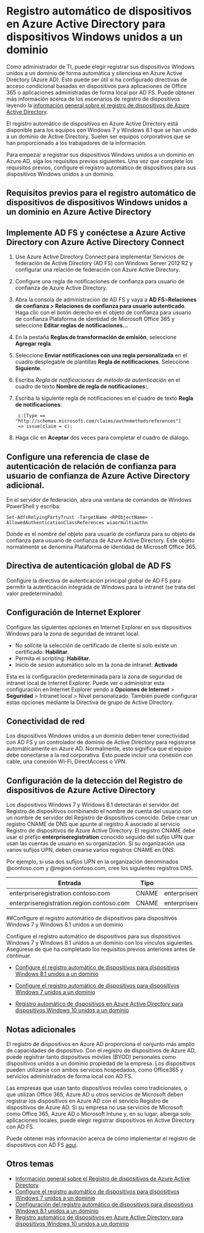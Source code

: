 <properties
	pageTitle="Registro automático de dispositivos en Azure Active Directory para dispositivos Windows unidos a un dominio | Microsoft Azure"
	description="El administrador de TI puede elegir tener sus dispositivos Windows unidos a un dominio para registrarse de forma automática y silenciosa en Azure Active Directory (Azure AD)."
	services="active-directory"
	documentationCenter=""
	authors="femila"
	manager="stevenpo"
	editor=""/>

<tags
	ms.service="active-directory"
	ms.workload="identity"
	ms.tgt_pltfrm="na"
	ms.devlang="na"
	ms.topic="article"
	ms.date="03/07/2016"
	ms.author="femila"/>

# Registro automático de dispositivos en Azure Active Directory para dispositivos Windows unidos a un dominio

Como administrador de TI, puede elegir registrar sus dispositivos Windows unidos a un dominio de forma automática y silenciosa en Azure Active Directory (Azure AD). Esto puede ser útil si ha configurado directivas de acceso condicional basadas en dispositivos para aplicaciones de Office 365 o aplicaciones administradas de forma local por AD FS. Puede obtener más información acerca de los escenarios de registro de dispositivos leyendo la [información general sobre el registro de dispositivos de Azure Active Directory](active-directory-conditional-access-device-registration-overview.md).

El registro automático de dispositivos en Azure Active Directory está disponible para los equipos con Windows 7 y Windows 8.1 que se han unido a un dominio de Active Directory. Suelen ser equipos corporativos que se han proporcionado a los trabajadores de la información.

Para empezar a registrar sus dispositivos Windows unidos a un dominio en Azure AD, siga los requisitos previos siguientes. Una vez que complete los requisitos previos, configure el registro automático de dispositivos para sus dispositivos Windows unidos a un dominio.

## Requisitos previos para el registro automático de dispositivos de dispositivos Windows unidos a un dominio en Azure Active Directory

Implemente AD FS y conéctese a Azure Active Directory con Azure Active Directory Connect
----------------------------------------------------------------------------------------------
1. Use Azure Active Directory Connect para implementar Servicios de federación de Active Directory (AD FS) con Windows Server 2012 R2 y configurar una relación de federación con Azure Active Directory.
2. Configure una regla de notificaciones de confianza para usuario de confianza de Azure Active Directory.
3. Abra la consola de administración de AD FS y vaya a **AD FS**>**Relaciones de confianza > Relaciones de confianza para usuario autenticado**. Haga clic con el botón derecho en el objeto de confianza para usuario de confianza Plataforma de identidad de Microsoft Office 365 y seleccione **Editar reglas de notificaciones…**
4. En la pestaña **Reglas de transformación de emisión**, seleccione **Agregar regla**.
5. Seleccione **Enviar notificaciones con una regla personalizada** en el cuadro desplegable de plantillas **Regla de notificaciones**. Seleccione **Siguiente**.
6. Escriba *Regla de notificaciones de método de autenticación* en el cuadro de texto **Nombre de regla de notificaciones:**.
7. Escriba la siguiente regla de notificaciones en el cuadro de texto **Regla de notificaciones**:

        c:[Type == "http://schemas.microsoft.com/claims/authnmethodsreferences"]
        => issue(claim = c);

8. Haga clic en **Aceptar** dos veces para completar el cuadro de diálogo.

Configure una referencia de clase de autenticación de relación de confianza para usuario de confianza de Azure Active Directory adicional.
-----------------------------------------------------------------------------------------------------
En el servidor de federación, abra una ventana de comandos de Windows PowerShell y escriba:


  `Set-AdfsRelyingPartyTrust -TargetName <RPObjectName> -AllowedAuthenticationClassReferences wiaormultiauthn`

Donde <RPObjectName> es el nombre del objeto para usuario de confianza para su objeto de confianza para usuario de confianza de Azure Active Directory. Este objeto normalmente se denomina Plataforma de identidad de Microsoft Office 365.

Directiva de autenticación global de AD FS
-----------------------------------------------------------------------------
Configure la directiva de autenticación principal global de AD FS para permitir la autenticación integrada de Windows para la intranet (se trata del valor predeterminado).


Configuración de Internet Explorer
------------------------------------------------------------------------------
Configure las siguientes opciones en Internet Explorer en sus dispositivos Windows para la zona de seguridad de intranet local:

- No solicite la selección de certificado de cliente si solo existe un certificado: **Habilitar**.
- Permita el scripting: **Habilitar**.
- Inicio de sesión automático solo en la zona de intranet: **Activado**

Esta es la configuración predeterminada para la zona de seguridad de intranet local de Internet Explorer. Puede ver o administrar esta configuración en Internet Explorer yendo a **Opciones de Internet** > **Seguridad** > Intranet local > Nivel personalizado. También puede configurar estas opciones mediante la Directiva de grupo de Active Directory.

Conectividad de red
-------------------------------------------------------------
Los dispositivos Windows unidos a un dominio deben tener conectividad con AD FS y un controlador de dominio de Active Directory para registrarse automáticamente en Azure AD. Normalmente, esto significa que el equipo debe conectarse a la red corporativa. Esto puede incluir una conexión con cable, una conexión Wi-Fi, DirectAccess o VPN.

## Configuración de la detección del Registro de dispositivos de Azure Active Directory
Los dispositivos Windows 7 y Windows 8.1 detectarán el servidor del Registro de dispositivos combinando el nombre de cuenta del usuario con un nombre de servidor del Registro de dispositivos conocido. Debe crear un registro CNAME de DNS que apunte al registro A asociado al servicio Registro de dispositivos de Azure Active Directory. El registro CNAME debe usar el prefijo **enterpriseregistration** conocido seguido del sufijo UPN que usan las cuentas de usuario en su organización. Si su organización usa varios sufijos UPN, deben crearse varios registros CNAME en DNS.

Por ejemplo, si usa dos sufijos UPN en la organización denominados @contoso.com y @region.contoso.com, cree los siguientes registros DNS.

| Entrada | Tipo | Dirección |
|-------------------------------------------|-------|------------------------------------|
| enterpriseregistration.contoso.com | CNAME | enterpriseregistration.windows.net |
| enterpriseregistration.region.contoso.com | CNAME | enterpriseregistration.windows.net |

##Configure el registro automático de dispositivos para dispositivos Windows 7 y Windows 8.1 unidos a un dominio

Configure el registro automático de dispositivos para sus dispositivos Windows 7 y Windows 8.1 unidos a un dominio con los vínculos siguientes. Asegúrese de que ha completado los requisitos previos anteriores antes de continuar.

* [Configure el registro automático de dispositivos para dispositivos Windows 8.1 unidos a un dominio](active-directory-conditional-access-automatic-device-registration-windows-8-1.md)

* [Configure el registro automático de dispositivos para dispositivos Windows 7 unidos a un dominio](active-directory-conditional-access-automatic-device-registration-windows7.md)

* [Registro automático de dispositivos en Azure Active Directory para dispositivos Windows 10 unidos a un dominio](active-directory-azureadjoin-devices-group-policy.md)

Notas adicionales
--------------------------------------------------------------------

El registro de dispositivos en Azure AD proporciona el conjunto más amplio de capacidades de dispositivo. Con el registro de dispositivos de Azure AD, puede registrar tanto dispositivos móviles (BYOD) personales como dispositivos unidos a un dominio propiedad de la empresa. Los dispositivos pueden utilizarse con ambos servicios hospedados, como Office365 y servicios administrados de forma local con AD FS.

Las empresas que usan tanto dispositivos móviles como tradicionales, o que utilizan Office 365, Azure AD u otros servicios de Microsoft deben registrar los dispositivos en Azure AD con el servicio Registro de dispositivos de Azure AD. Si su empresa no usa servicios de Microsoft como Office 365, Azure AD o Microsoft Intune y, en su lugar, alberga solo aplicaciones locales, puede elegir registrar dispositivos en Active Directory con AD FS.

Puede obtener más información acerca de cómo implementar el registro de dispositivos con AD FS [aquí](https://technet.microsoft.com/library/dn486831.aspx).

## Otros temas

- [Información general sobre el Registro de dispositivos de Azure Active Directory](active-directory-conditional-access-device-registration-overview.md)
- [Configure el registro automático de dispositivos para dispositivos Windows 7 unidos a un dominio](active-directory-conditional-access-automatic-device-registration-windows7.md)
- [Configuración del registro automático de dispositivos para dispositivos Windows 8.1 unidos a un dominio](active-directory-conditional-access-automatic-device-registration-windows-8-1.md)
- [Registro automático de dispositivos en Azure Active Directory para dispositivos Windows 10 unidos a un dominio](active-directory-azureadjoin-devices-group-policy.md)

<!---HONumber=AcomDC_0413_2016-->